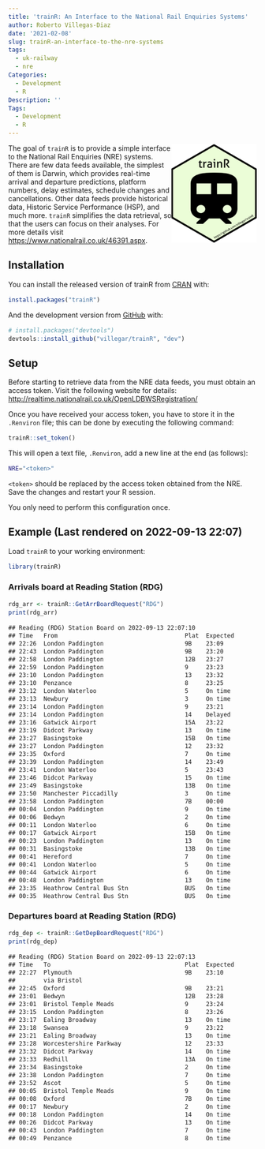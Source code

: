```yaml
---
title: 'trainR: An Interface to the National Rail Enquiries Systems'
author: Roberto Villegas-Diaz
date: '2021-02-08'
slug: trainR-an-interface-to-the-nre-systems
tags:
  - uk-railway
  - nre
Categories:
  - Development
  - R
Description: ''
Tags:
  - Development
  - R
---
```


<img src="https://raw.githubusercontent.com/villegar/trainR/main/inst/images/logo.png" alt="logo" align="right" height=200px/>

The goal of `trainR` is to provide a simple interface to the 
National Rail Enquiries (NRE) systems. There are few data feeds 
available, the simplest of them is Darwin, which provides real-time 
arrival and departure predictions, platform numbers, delay estimates, 
schedule changes and cancellations. Other data feeds provide historical 
data, Historic Service Performance (HSP), and much more. `trainR` 
simplifies the data retrieval, so that the users can focus on their 
analyses. For more details visit 
https://www.nationalrail.co.uk/46391.aspx.

## Installation

You can install the released version of trainR from [CRAN](https://CRAN.R-project.org) with:

``` r
install.packages("trainR")
```

And the development version from [GitHub](https://github.com/) with:

``` r
# install.packages("devtools")
devtools::install_github("villegar/trainR", "dev")
```

## Setup
Before starting to retrieve data from the NRE data feeds, you must obtain an access token. 
Visit the following website for details: http://realtime.nationalrail.co.uk/OpenLDBWSRegistration/

Once you have received your access token, you have to store it in the `.Renviron` file; this can be 
done by executing the following command:


```r
trainR::set_token()
```

This will open a text file, `.Renviron`, add a new line at the end (as follows):

```bash
NRE="<token>"
```

`<token>` should be replaced by the access token obtained from the NRE. Save the changes and restart 
your R session.

You only need to perform this configuration once.

## Example (Last rendered on 2022-09-13 22:07)

Load `trainR` to your working environment:

```r
library(trainR)
```

### Arrivals board at Reading Station (RDG)


```r
rdg_arr <- trainR::GetArrBoardRequest("RDG")
print(rdg_arr)
```

```
## Reading (RDG) Station Board on 2022-09-13 22:07:10
## Time   From                                    Plat  Expected
## 22:26  London Paddington                       9B    23:09
## 22:43  London Paddington                       9B    23:20
## 22:58  London Paddington                       12B   23:27
## 22:59  London Paddington                       9     23:23
## 23:10  London Paddington                       13    23:32
## 23:10  Penzance                                8     23:25
## 23:12  London Waterloo                         5     On time
## 23:13  Newbury                                 3     On time
## 23:14  London Paddington                       9     23:21
## 23:14  London Paddington                       14    Delayed
## 23:16  Gatwick Airport                         15A   23:22
## 23:19  Didcot Parkway                          13    On time
## 23:27  Basingstoke                             15B   On time
## 23:27  London Paddington                       12    23:32
## 23:35  Oxford                                  7     On time
## 23:39  London Paddington                       14    23:49
## 23:41  London Waterloo                         5     23:43
## 23:46  Didcot Parkway                          15    On time
## 23:49  Basingstoke                             13B   On time
## 23:50  Manchester Piccadilly                   3     On time
## 23:58  London Paddington                       7B    00:00
## 00:04  London Paddington                       9     On time
## 00:06  Bedwyn                                  2     On time
## 00:11  London Waterloo                         6     On time
## 00:17  Gatwick Airport                         15B   On time
## 00:23  London Paddington                       13    On time
## 00:31  Basingstoke                             13B   On time
## 00:41  Hereford                                7     On time
## 00:41  London Waterloo                         5     On time
## 00:44  Gatwick Airport                         6     On time
## 00:48  London Paddington                       13    On time
## 23:35  Heathrow Central Bus Stn                BUS   On time
## 00:35  Heathrow Central Bus Stn                BUS   On time
```

### Departures board at Reading Station (RDG)


```r
rdg_dep <- trainR::GetDepBoardRequest("RDG")
print(rdg_dep)
```

```
## Reading (RDG) Station Board on 2022-09-13 22:07:13
## Time   To                                      Plat  Expected
## 22:27  Plymouth                                9B    23:10
##        via Bristol                             
## 22:45  Oxford                                  9B    23:21
## 23:01  Bedwyn                                  12B   23:28
## 23:01  Bristol Temple Meads                    9     23:24
## 23:15  London Paddington                       8     23:26
## 23:17  Ealing Broadway                         13    On time
## 23:18  Swansea                                 9     23:22
## 23:21  Ealing Broadway                         13    On time
## 23:28  Worcestershire Parkway                  12    23:33
## 23:32  Didcot Parkway                          14    On time
## 23:33  Redhill                                 13A   On time
## 23:34  Basingstoke                             2     On time
## 23:38  London Paddington                       7     On time
## 23:52  Ascot                                   5     On time
## 00:05  Bristol Temple Meads                    9     On time
## 00:08  Oxford                                  7B    On time
## 00:17  Newbury                                 2     On time
## 00:18  London Paddington                       14    On time
## 00:26  Didcot Parkway                          13    On time
## 00:43  London Paddington                       7     On time
## 00:49  Penzance                                8     On time
```

